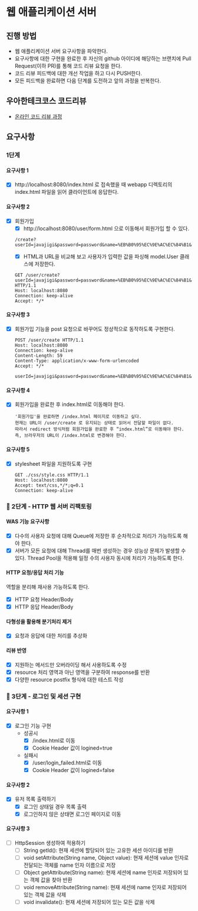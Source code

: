 # 웹 애플리케이션 서버
## 진행 방법
* 웹 애플리케이션 서버 요구사항을 파악한다.
* 요구사항에 대한 구현을 완료한 후 자신의 github 아이디에 해당하는 브랜치에 Pull Request(이하 PR)를 통해 코드 리뷰 요청을 한다.
* 코드 리뷰 피드백에 대한 개선 작업을 하고 다시 PUSH한다.
* 모든 피드백을 완료하면 다음 단계를 도전하고 앞의 과정을 반복한다.

## 우아한테크코스 코드리뷰
* [온라인 코드 리뷰 과정](https://github.com/woowacourse/woowacourse-docs/blob/master/maincourse/README.md)

## 요구사항

### 1단계

#### 요구사항 1
 - [x] http://localhost:8080/index.html 로 접속했을 때 webapp 디렉토리의 index.html 파일을 읽어 클라이언트에 응답한다.
 
#### 요구사항 2
 - [x] 회원가입
    - [x] http://localhost:8080/user/form.html 으로 이동해서 회원가입 할 수 있다.
   ```
   /create?userId=javajigi&password=password&name=%EB%B0%95%EC%9E%AC%EC%84%B1&email=javajigi%40slipp.net
   ```
    - [x] HTML과 URL을 비교해 보고 사용자가 입력한 값을 파싱해 model.User 클래스에 저장한다.
   ```
   GET /user/create?userId=javajigi&password=password&name=%EB%B0%95%EC%9E%AC%EC%84%B1&email=javajigi%40slipp.net HTTP/1.1
   Host: localhost:8080
   Connection: keep-alive
   Accept: */*
   ```
#### 요구사항 3
 - [x] 회원가입 기능을 post 요청으로 바꾸어도 정상적으로 동작하도록 구현한다.
   ```
   POST /user/create HTTP/1.1
   Host: localhost:8080
   Connection: keep-alive
   Content-Length: 59
   Content-Type: application/x-www-form-urlencoded
   Accept: */*

   userId=javajigi&password=password&name=%EB%B0%95%EC%9E%AC%EC%84%B1&email=javajigi%40slipp.net
   ```
   
#### 요구사항 4
 - [x] 회원가입을 완료한 후 index.html로 이동해야 한다.
   ```
   '회원가입'을 완료하면 /index.html 페이지로 이동하고 싶다.
   현재는 URL이 /user/create 로 유지되는 상태로 읽어서 전달할 파일이 없다.
   따라서 redirect 방식처럼 회원가입을 완료한 후 “index.html”로 이동해야 한다.
   즉, 브라우저의 URL이 /index.html로 변경해야 한다.
   ```

#### 요구사항 5
 - [x] stylesheet 파일을 지원하도록 구현
   ```
   GET ./css/style.css HTTP/1.1
   Host: localhost:8080
   Accept: text/css,*/*;q=0.1
   Connection: keep-alive
   ```
   
### 🚀 2단계 - HTTP 웹 서버 리팩토링

#### WAS 기능 요구사항
- [x] 다수의 사용자 요청에 대해 Queue에 저장한 후 순차적으로 처리가 가능하도록 해야 한다.
- [x] 서버가 모든 요청에 대해 Thread를 매번 생성하는 경우 성능상 문제가 발생할 수 있다. 
Thread Pool을 적용해 일정 수의 사용자 동시에 처리가 가능하도록 한다.

#### HTTP 요청/응답 처리 기능
역할을 분리해 재사용 가능하도록 한다.
- [x] HTTP 요청 Header/Body 
- [x] HTTP 응답 Header/Body

#### 다형성을 활용해 분기처리 제거
- [x] 요청과 응답에 대한 처리를 추상화 

#### 리뷰 반영
- [x] 지원하는 메서드만 오버라이딩 해서 사용하도록 수정
- [x] resource 처리 영역과 아닌 영역을 구분하여 response를 반환
- [x] 다양한 resource postfix 형식에 대한 테스트 작성

### 🚀 3단계 - 로그인 및 세션 구현

#### 요구사항 1
- [x] 로그인 기능 구현
    - 성공시
        - [x] /index.html로 이동
        - [x] Cookie Header 값이 logined=true 
    - 실패시
        - [x] /user/login_failed.html로 이동
        - [x] Cookie Header 값이 logined=false 
 
#### 요구사항 2
- [x] 유저 목록 출력하기
    - [x] 로그인 상태일 경우 목록 출력
    - [x] 로그인하지 않은 상태면 로그인 페이지로 이동

#### 요구사항 3
- [ ] HttpSession 생성하여 적용하기
    - [ ] String getId(): 현재 세션에 할당되어 있는 고유한 세션 아이디를 반환
    - [ ] void setAttribute(String name, Object value): 현재 세션에 value 인자로 전달되는 객체를 name 인자 이름으로 저장
    - [ ] Object getAttribute(String name): 현재 세션에 name 인자로 저장되어 있는 객체 값을 찾아 반환
    - [ ] void removeAttribute(String name): 현재 세션에 name 인자로 저장되어 있는 객체 값을 삭제
    - [ ] void invalidate(): 현재 세션에 저장되어 있는 모든 값을 삭제